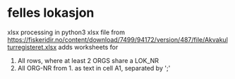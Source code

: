 # felles lokasjon
xlsx processing in python3
xlsx file from https://fiskeridir.no/content/download/7499/94172/version/487/file/Akvakulturregisteret.xlsx
adds worksheets for
  1. All rows, where at least 2 ORGS share a LOK_NR
  2. All ORG-NR from 1. as text in cell A1, separated by ';'
